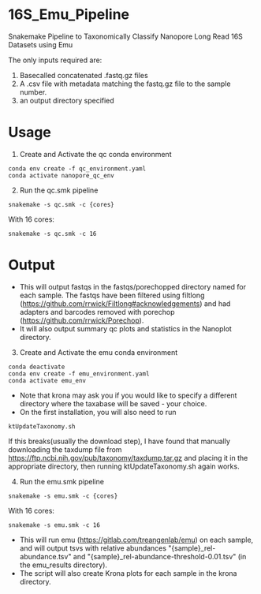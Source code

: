 # 16S_Emu_Pipeline
Snakemake Pipeline to Taxonomically Classify Nanopore Long Read 16S Datasets using Emu

The only inputs required are:
1. Basecalled concatenated .fastq.gz files
2. A .csv file with metadata matching the fastq.gz file to the sample number.
3. an output directory specified

# Usage

1. Create and Activate the qc conda environment

```console
conda env create -f qc_environment.yaml
conda activate nanopore_qc_env
```

2. Run the qc.smk pipeline

```console
snakemake -s qc.smk -c {cores}
```
With 16 cores:
```console
snakemake -s qc.smk -c 16
```

# Output


* This will output fastqs in the fastqs/porechopped directory named for each sample. The fastqs have been filtered using filtlong (https://github.com/rrwick/Filtlong#acknowledgements) and had adapters and barcodes removed with porechop (https://github.com/rrwick/Porechop).
* It will also output summary qc plots and statistics in the Nanoplot directory.

3. Create and Activate the emu conda environment

```console
conda deactivate
conda env create -f emu_environment.yaml
conda activate emu_env
```

* Note that krona may ask you if you would like to specify a different directory where the taxabase will be saved - your choice.
* On the first installation, you will also need to run

```console
ktUpdateTaxonomy.sh
```

If this breaks(usually the download step), I have found that manually downloading the taxdump file from https://ftp.ncbi.nih.gov/pub/taxonomy/taxdump.tar.gz and placing it in the appropriate directory, then running ktUpdateTaxonomy.sh again works.

4. Run the emu.smk pipeline

```console
snakemake -s emu.smk -c {cores}
```
With 16 cores:
```console
snakemake -s emu.smk -c 16
```

* This will run emu (https://gitlab.com/treangenlab/emu) on each sample, and will output tsvs with relative abundances "{sample}_rel-abundance.tsv" and "{sample}_rel-abundance-threshold-0.01.tsv" (in the emu_results directory).
* The script will also create Krona plots for each sample in the krona directory.
